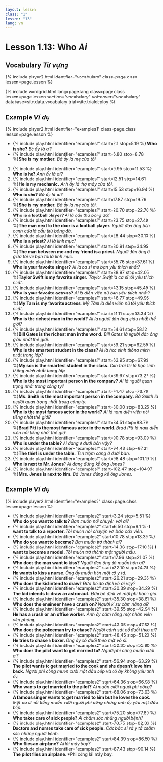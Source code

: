 ```yaml
---
layout: lesson
class: "1"
lesson: "13"
lang: vn
---
```


# Lesson 1.13: Who *Ai*

## Vocabulary *Từ vựng*
{% include player2.html identifier="vocabulary" class=page.class lesson=page.lesson %}

{% include wordgrid.html lang=page.lang
		class=page.class 
		lesson=page.lesson 
		section="vocabulary"
		voiceover="vocabulary"
		database=site.data.vocabulary 
		trial=site.trialdeploy %}




## Example *Ví dụ*
{% include player2.html identifier="examples1" class=page.class lesson=page.lesson %}

-  {% include play.html identifier="examples1" start=2.1 stop=5.19 %} **Who is she?**  *Bà ấy là ai?*
-  {% include play.html identifier="examples1" start=6.80 stop=8.78 %}**She is my mother.**  *Bà ấy là mẹ của tôi*
  
1. {% include play.html identifier="examples1" start=9.95 stop=11.53 %} **Who is he?**  *Anh ấy là ai?*
2. {% include play.html identifier="examples1" start=12.51 stop=14.61 %}**He is my mechanic.**  *Anh ấy là thợ máy của tôi.*
3. {% include play.html identifier="examples1" start=15.53 stop=16.94 %} **Who is she?**  *Bà ấy là ai?*
4. {% include play.html identifier="examples1" start=17.87 stop=19.76 %}**She is my mother.**  *Bà ấy là mẹ của tôi.*
5. {% include play.html identifier="examples1" start=20.70 stop=22.70 %} **Who is a football player?** *Ai là cầu thủ bóng đá?*
6. {% include play.html identifier="examples1" start=23.75 stop=27.49 %}**The man next to the door is a football player.**  *Người đàn ông bên cạnh cửa là cầu thủ bóng đá.*
7. {% include play.html identifier="examples1" start=28.44 stop=30.13 %} **Who is a priest?**  *Ai là linh mục?*
8. {% include play.html identifier="examples1" start=30.91 stop=34.95 %}**The man between me and my friend is a priest.**  *Người đàn ông ở giữa tôi và bạn tôi là linh mục.*
9. {% include play.html identifier="examples1" start=35.76 stop=37.61 %} **Who is your favorite singer?**  *Ai là ca sĩ mà bạn yêu thích nhất?*
10. {% include play.html identifier="examples1" start=38.97 stop=42.05 %}**Taylor Swift is my favorite singer.**  *Taylor Swift là ca sĩ tôi yêu thích nhất.*
11. {% include play.html identifier="examples1" start=43.15 stop=45.49 %} **Who is your favorite actress?**  *Ai là diễn viên nữ bạn yêu thích nhất?*
12. {% include play.html identifier="examples1" start=46.77 stop=49.95 %}**My Tam is my favorite actress.**  *Mỹ Tâm là diễn viên nữ tôi yêu thích nhất.*
13. {% include play.html identifier="examples1" start=51.11 stop=53.34 %} **Who is the richest man in the world?**  *Ai là người đàn ông giàu nhất thế giới?*
14. {% include play.html identifier="examples1" start=54.61 stop=58.12 %}**Bill Gates is the richest man in the world.**  *Bill Gates là người đàn ông giàu nhất thế giới.*
15. {% include play.html identifier="examples1" start=59.21 stop=62.59 %} **Who is the smartest student in the class?**  *Ai là học sinh thông minh nhất trong lớp?*
16. {% include play.html identifier="examples1" start=63.95 stop=67.99 %}**My son is the smartest student in the class.**  *Con trai tôi là học sinh thông minh nhất trong lớp.*
17. {% include play.html identifier="examples1" start=69.67 stop=73.27 %} **Who is the most important person in the company?**  *Ai là người quan trọng nhất trong công ty?*
18. {% include play.html identifier="examples1" start=74.47 stop=78.78 %}**Ms. Smith is the most important person in the company.**  *Bà Smith là người quan trọng nhất trong công ty.*
19. {% include play.html identifier="examples1" start=80.00 stop=83.26 %} **Who is the most famous actor in the world?**  *Ai là nam diễn viên nổi tiếng nhất thế giới?*
20. {% include play.html identifier="examples1" start=84.51 stop=88.79 %}**Brad Pitt is the most famous actor in the world.**  *Brad Pitt là nam diễn viên nổi tiếng nhất thế giới.*
21. {% include play.html identifier="examples1" start=90.78 stop=93.09 %} **Who is under the table?**  *Ai đang ở dưới bàn vậy?*
22. {% include play.html identifier="examples1" start=94.43 stop=97.21 %}**The thief is under the table.**  *Tên trộm đang ở dưới bàn.*
23. {% include play.html identifier="examples1" start=98.48 stop=101.19 %} **Who is next to Mr. Jones?**  *Ai đang đứng kế ông Jones?*
24. {% include play.html identifier="examples1" start=102.47 stop=104.97 %}**Mrs. Jones is next to him.**  *Bà Jones đứng kế ông Jones.*


## Example *Ví dụ*
{% include player2.html identifier="examples2" class=page.class lesson=page.lesson %}

- {% include play.html identifier="examples2" start=3.24 stop=5.51 %} **Who do you want to talk to?**  *Bạn muốn nói chuyện với ai?*
- {% include play.html identifier="examples2" start=6.50 stop=9.1 %} **I want to talk to a reporter.**  *Tôi muốn nói chuyện với báo cáo viên.*
- {% include play.html identifier="examples2" start=10.78 stop=13.39 %} **Who do you want to become?**  *Bạn muốn trở thành ai?*
- {% include play.html identifier="examples2" start=14.36 stop=17.10 %} **I want to become a model.**  *Tôi muốn trở thành một người mẫu.*
- {% include play.html identifier="examples2" start=17.96 stop=21.07 %} **Who does the man want to kiss?**  *Người đàn ông đó muốn hôn ai?*
- {% include play.html identifier="examples2" start=22.10 stop=24.75 %} **He wants to kiss a nurse.**  *Ông ấy muốn hôn một cô y tá.*
- {% include play.html identifier="examples2" start=26.21 stop=29.35 %} **Who does the kid intend to draw?**  *Đứa bé đó định vẽ ai vậy?*
- {% include play.html identifier="examples2" start=30.39 stop=34.29 %} **The kid intends to draw an astronaut.**  *Đứa bé định vẽ một phi hành gia.*
- {% include play.html identifier="examples2" start=35.30 stop=38.61 %} **Who does the engineer have a crush on?**  *Người kĩ sư cảm nắng ai?*
- {% include play.html identifier="examples2" start=39.55 stop=42.94 %} **He has a crush on an office worker.**  *Anh ấy cảm nắng một nhân viên văn phòng.*
- {% include play.html identifier="examples2" start=43.95 stop=47.52 %} **Who does the policeman try to chase?**  *Người cảnh sát cố đuổi theo ai?*
- {% include play.html identifier="examples2" start=48.45 stop=51.20 %} **He tries to chase a boxer.**  *Ông ấy cố đuổi theo một võ sĩ.*
- {% include play.html identifier="examples2" start=52.35 stop=55.90 %} **Who does the pilot want to get married to?**  *Người phi công muốn cưới ai?*
- {% include play.html identifier="examples2" start=56.94 stop=63.29 %} **The pilot wants to get married to the cook and she doesn't love him back.**  *Người phi công muốn cưới một đầu bếp và cô ấy không yêu anh ấy.*
- {% include play.html identifier="examples2" start=64.36 stop=66.98 %} **Who wants to get married to the pilot?**  *Ai muốn cưới người phi công?*
- {% include play.html identifier="examples2" start=68.06 stop=73.93 %} **A famous singer wants to get married to him but he loves the cook.**  *Một ca sĩ nổi tiếng muốn cưới người phi công nhưng anh ấy yêu một đầu bếp.*
- {% include play.html identifier="examples2" start=75.20 stop=77.80 %} **Who takes care of sick people?**  *Ai chăm sóc những người bệnh?*
- {% include play.html identifier="examples2" start=78.75 stop=82.36 %} **Doctors and nurses take care of sick people.**  *Các bác sĩ và y tấ chăm sóc những người bệnh.*
- {% include play.html identifier="examples2" start=84.39 stop=86.50 %} **Who flies an airplane?**  *Ai lái máy bay?*
- {% include play.html identifier="examples2" start=87.43 stop=90.14 %} **The pilot flies an airplane.**  *Phi công lái máy bay.


 